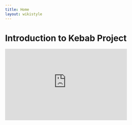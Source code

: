 ```yaml
---
title: Home
layout: wikistyle
---
```


Introduction to Kebab Project
=============================


<iframe src="http://player.vimeo.com/video/27572892?title=0&amp;byline=0&amp;portrait=0" width="400" height="235" frameborder="0" webkitAllowFullScreen allowFullScreen>t</iframe>